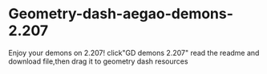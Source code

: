 # Geometry-dash-aegao-demons-2.207
Enjoy your demons on 2.207!
click"GD demons 2.207" read the readme and download file,then drag it to geometry dash resources

